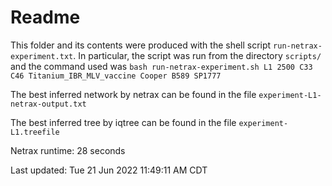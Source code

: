 # Readme

This folder and its contents were produced with the shell script
`run-netrax-experiment.txt`. In particular, the script was run from the
directory `scripts/` and the command used was `bash run-netrax-experiment.sh
L1 2500 C33 C46 Titanium_IBR_MLV_vaccine Cooper B589 SP1777`

The best inferred network by netrax can be found in the file
`experiment-L1-netrax-output.txt`

The best inferred tree by iqtree can be found in the file
`experiment-L1.treefile`

Netrax runtime: 28 seconds

Last updated: Tue 21 Jun 2022 11:49:11 AM CDT

